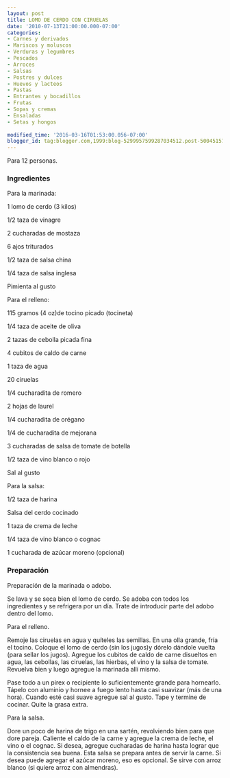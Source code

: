 ```yaml
---
layout: post
title: LOMO DE CERDO CON CIRUELAS
date: '2010-07-13T21:00:00.000-07:00'
categories:
- Carnes y derivados
- Mariscos y moluscos
- Verduras y legumbres
- Pescados
- Arroces
- Salsas
- Postres y dulces
- Huevos y lacteos
- Pastas
- Entrantes y bocadillos
- Frutas
- Sopas y cremas
- Ensaladas
- Setas y hongos
 
modified_time: '2016-03-16T01:53:00.056-07:00'
blogger_id: tag:blogger.com,1999:blog-5299957599287034512.post-5004515744094813993
---
```


Para 12 personas.

<h3>Ingredientes</h3>

Para la marinada:

1 lomo de cerdo (3 kilos)

1/2 taza de vinagre

2 cucharadas de mostaza

6 ajos triturados

1/2 taza de salsa china

1/4 taza de salsa inglesa

Pimienta al gusto

Para el relleno:

115 gramos (4 oz)de tocino picado (tocineta)

1/4 taza de aceite de oliva

2 tazas de cebolla picada fina

4 cubitos de caldo de carne

1 taza de agua

20 ciruelas

1/4 cucharadita de romero

2 hojas de laurel

1/4 cucharadita de orégano

1/4 de cucharadita de mejorana

3 cucharadas de salsa de tomate de botella

1/2 taza de vino blanco o rojo

Sal al gusto

Para la salsa:

1/2 taza de harina

Salsa del cerdo cocinado

1 taza de crema de leche

1/4 taza de vino blanco o cognac

1 cucharada de azúcar moreno (opcional)

<h3>Preparación</h3>

Preparación de la marinada o adobo.

Se lava y se seca bien el lomo de cerdo. Se adoba con todos los ingredientes y se refrigera por un día. Trate de introducir parte del adobo dentro del lomo.

Para el relleno.

Remoje las ciruelas en agua y quíteles las semillas. En una olla grande, fría el tocino. Coloque el lomo de cerdo (sin los jugos)y dórelo dándole vuelta (para sellar los jugos). Agregue los cubitos de caldo de carne disueltos en agua, las cebollas, las ciruelas, las hierbas, el vino y la salsa de tomate. Revuelva bien y luego agregue la marinada allí mismo.

Pase todo a un pirex o recipiente lo suficientemente grande para hornearlo. Tápelo con aluminio y hornee a fuego lento hasta casi suavizar (más de una hora). Cuando esté casi suave agregue sal al gusto. Tape y termine de cocinar. Quite la grasa extra.

Para la salsa.

Dore un poco de harina de trigo en una sartén, revolviendo bien para que dore pareja. Caliente el caldo de la carne y agregue la crema de leche, el vino o el cognac. Si desea, agregue cucharadas de harina hasta lograr que la consistencia sea buena. Esta salsa se prepara antes de servir la carne. Si desea puede agregar el azúcar moreno, eso es opcional. Se sirve con arroz blanco (si quiere arroz con almendras).

